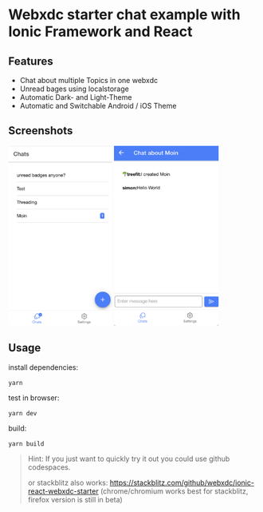 # Webxdc starter chat example with Ionic Framework and React

## Features

- Chat about multiple Topics in one webxdc
- Unread bages using localstorage
- Automatic Dark- and Light-Theme
- Automatic and Switchable Android / iOS Theme

## Screenshots

<img src="screenshot.png" height="360px"/>
<img src="screenshot2.png" height="360px"/>

## Usage

install dependencies:
```
yarn
```

test in browser:
```
yarn dev
```

build:
```
yarn build
```

> Hint: If you just want to quickly try it out you could use github codespaces.
> 
> or stackblitz also works: https://stackblitz.com/github/webxdc/ionic-react-webxdc-starter (chrome/chromium works best for stackblitz, firefox version is still in beta)
